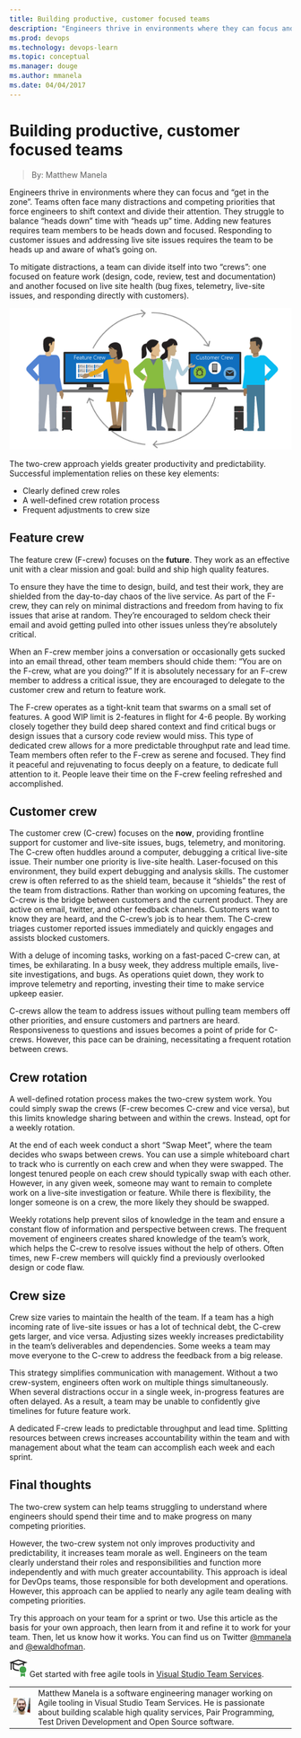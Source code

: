 ```yaml
---
title: Building productive, customer focused teams
description: "Engineers thrive in environments where they can focus and 'get in the zone'. Teams often face many distractions and competing priorities that force engineers to shift context and divide their attention. "
ms.prod: devops
ms.technology: devops-learn
ms.topic: conceptual
ms.manager: douge
ms.author: mmanela
ms.date: 04/04/2017
---
```


# Building productive, customer focused teams
> By: Matthew Manela

Engineers thrive in environments where they can focus and “get in the
zone”. Teams often face many distractions and competing priorities that
force engineers to shift context and divide their attention. They
struggle to balance “heads down” time with “heads up” time. Adding new
features requires team members to be heads down and focused. Responding
to customer issues and addressing live site issues requires the team to
be heads up and aware of what’s going on.

To mitigate distractions, a team can divide itself into two “crews”: one
focused on feature work (design, code, review, test and documentation)
and another focused on live site health (bug fixes, telemetry, live-site
issues, and responding directly with customers).

![](../_img/AgileCrews1.png)

The two-crew approach yields greater productivity and predictability.
Successful implementation relies on these key elements:

- Clearly defined crew roles
- A well-defined crew rotation process
- Frequent adjustments to crew size

## Feature crew
The feature crew (F-crew) focuses on the **future**. They work as an
effective unit with a clear mission and goal: build and ship high
quality features.

To ensure they have the time to design, build, and test their work, they
are shielded from the day-to-day chaos of the live service. As part of
the F-crew, they can rely on minimal distractions and freedom from
having to fix issues that arise at random. They’re encouraged to seldom
check their email and avoid getting pulled into other issues unless
they’re absolutely critical.

When an F-crew member joins a conversation or occasionally gets sucked
into an email thread, other team members should chide them: “You are on
the F-crew, what are you doing?” If it is absolutely necessary for an
F-crew member to address a critical issue, they are encouraged to
delegate to the customer crew and return to feature work.

The F-crew operates as a tight-knit team that swarms on a small set of
features. A good WIP limit is 2-features in flight for 4-6 people. By
working closely together they build deep shared context and find
critical bugs or design issues that a cursory code review would miss.
This type of dedicated crew allows for a more predictable throughput
rate and lead time. Team members often refer to the F-crew as serene and
focused. They find it peaceful and rejuvenating to focus deeply on a
feature, to dedicate full attention to it. People leave their time on
the F-crew feeling refreshed and accomplished.

## Customer crew
The customer crew (C-crew) focuses on the **now**, providing frontline
support for customer and live-site issues, bugs, telemetry, and
monitoring. The C-crew often huddles around a computer, debugging a
critical live-site issue. Their number one priority is live-site health.
Laser-focused on this environment, they build expert debugging and
analysis skills. The customer crew is often referred to as the shield
team, because it “shields” the rest of the team from distractions.
Rather than working on upcoming features, the C-crew is the bridge
between customers and the current product. They are active on email,
twitter, and other feedback channels. Customers want to know they are
heard, and the C-crew’s job is to hear them. The C-crew triages customer
reported issues immediately and quickly engages and assists blocked
customers.

With a deluge of incoming tasks, working on a fast-paced C-crew can, at
times, be exhilarating. In a busy week, they address multiple emails,
live-site investigations, and bugs. As operations quiet down, they work
to improve telemetry and reporting, investing their time to make service
upkeep easier.

C-crews allow the team to address issues without pulling team members
off other priorities, and ensure customers and partners are heard.
Responsiveness to questions and issues becomes a point of pride for
C-crews. However, this pace can be draining, necessitating a frequent
rotation between crews.

## Crew rotation
A well-defined rotation process makes the two-crew system work. You
could simply swap the crews (F-crew becomes C-crew and vice versa), but
this limits knowledge sharing between and within the crews. Instead, opt
for a weekly rotation.

At the end of each week conduct a short “Swap Meet”, where the team
decides who swaps between crews. You can use a simple whiteboard chart
to track who is currently on each crew and when they were swapped.
The longest tenured people on each crew should typically swap with each
other. However, in any given week, someone may want to remain to
complete work on a live-site investigation or feature. While there is
flexibility, the longer someone is on a crew, the more likely they
should be swapped.

Weekly rotations help prevent silos of knowledge in the team and ensure
a constant flow of information and perspective between crews. The
frequent movement of engineers creates shared knowledge of the team’s
work, which helps the C-crew to resolve issues without the help of
others. Often times, new F-crew members will quickly find a previously
overlooked design or code flaw.

## Crew size
Crew size varies to maintain the health of the team. If a team has a
high incoming rate of live-site issues or has a lot of technical debt,
the C-crew gets larger, and vice versa. Adjusting sizes weekly increases
predictability in the team’s deliverables and dependencies. Some weeks a
team may move everyone to the C-crew to address the feedback from a big
release.

This strategy simplifies communication with management. Without a two
crew-system, engineers often work on multiple things simultaneously.
When several distractions occur in a single week, in-progress features
are often delayed. As a result, a team may be unable to confidently give
timelines for future feature work.

A dedicated F-crew leads to predictable throughput and lead time.
Splitting resources between crews increases accountability within the
team and with management about what the team can accomplish each week
and each sprint.

## Final thoughts
The two-crew system can help teams struggling to understand where
engineers should spend their time and to make progress on many competing
priorities.

However, the two-crew system not only improves productivity and
predictability, it increases team morale as well. Engineers on the team
clearly understand their roles and responsibilities and function more
independently and with much greater accountability.
This approach is ideal for DevOps teams, those responsible for both
development and operations. However, this approach can be applied to
nearly any agile team dealing with competing priorities.

Try this approach on your team for a sprint or two. Use this article as
the basis for your own approach, then learn from it and refine it to
work for your team. Then, let us know how it works. You can find us on
Twitter [@mmanela](https://twitter.com/mmanela) and
[@ewaldhofman](https://twitter.com/ewaldhofman).

![get started for free](../_img/AgileGetStartedForFree_32x.png) Get started with free agile tools in [Visual Studio Team Services](https://www.visualstudio.com/team-services/agile-tools).

|             |                           |
|-------------|---------------------------|
|![Matthew Manela](../_img/Matthew-Manela_avatar_1472490234-130x130.jpg)|Matthew Manela is a software engineering manager working on Agile tooling in Visual Studio Team Services. He is passionate about building scalable high quality services, Pair Programming, Test Driven Development and Open Source software.|